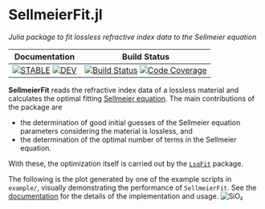# SellmeierFit.jl

*Julia package to fit lossless refractive index data to the Sellmeier equation*

| **Documentation** | **Build Status** |
|:-----------------:|:----------------:|
| [![**STABLE**][docs-stable-img]][docs-stable-url] [![**DEV**][docs-dev-img]][docs-dev-url] | [![Build Status][CI-img]][CI-url] [![Code Coverage][codecov-img]][codecov-url] |

[docs-stable-img]: https://img.shields.io/badge/docs-stable-blue.svg
[docs-stable-url]: https://wsshin.github.io/SellmeierFit.jl/stable
[docs-dev-img]: https://img.shields.io/badge/docs-dev-blue.svg
[docs-dev-url]: https://wsshin.github.io/SellmeierFit.jl/dev

[CI-img]: https://github.com/wsshin/SellmeierFit.jl/workflows/CI/badge.svg
[CI-url]: https://github.com/wsshin/SellmeierFit.jl/actions

[codecov-img]: http://codecov.io/github/wsshin/SellmeierFit.jl/coverage.svg?branch=main
[codecov-url]: http://codecov.io/github/wsshin/SellmeierFit.jl?branch=main

**SellmeierFit** reads the refractive index data of a lossless material and calculates the optimal fitting [Sellmeier equation](https://en.wikipedia.org/wiki/Sellmeier_equation).  The main contributions of the package are
- the determination of good initial guesses of the Sellmeier equation parameters considering the material is lossless, and
- the determination of the optimal number of terms in the Sellmeier equation.

With these, the optimization itself is carried out by the [`LsqFit`](https://github.com/JuliaNLSolvers/LsqFit.jl) package.

The following is the plot generated by one of the example scripts in `example/`, visually demonstrating the performance of `SellmeierFit`.  See the [documentation](https://wsshin.github.io/SellmeierFit.jl/stable) for the details of the implementation and usage.
![SiO₂](docs/src/assets/SiO₂.png)
